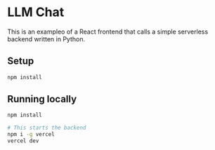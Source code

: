 # LLM Chat

This is an exampleo of a React frontend that calls a simple serverless backend written in Python.

## Setup

```bash
npm install
```

## Running locally

```bash
npm install
```

```bash
# This starts the backend
npm i -g vercel
vercel dev
```
